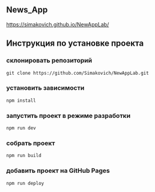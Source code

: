 ## News_App
https://simakovich.github.io/NewAppLab/
## Инструкция по установке проекта
### склонировать репозиторий
```
git clone https://github.com/Simakovich/NewAppLab.git
```
### установить зависимости
```
npm install
```

### запустить проект в режиме разработки
```
npm run dev
```

### собрать проект
```
npm run build
```
### добавить проект на GitHub Pages
```
npm run deploy
```
